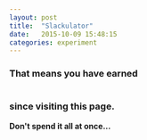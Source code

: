 ```yaml
---
layout: post
title:  "Slackulator"
date:   2015-10-09 15:48:15
categories: experiment
---
```


<script src="/assets/js/slackulator.js">

</script>

### That means you have earned

<h1 id="time" markdown="1"></h1>

### since visiting this page.


**Don't spend it all at once...**